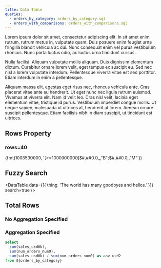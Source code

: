 ```yaml
---
title: Data Table
queries:
  - orders_by_category: orders_by_category.sql
  - orders_with_comparisons: orders_with_comparisons.sql
---
```


Lorem ipsum dolor sit amet, consectetur adipiscing elit. In sit amet enim rutrum, rutrum metus in, vulputate quam. Duis posuere enim feugiat urna fringilla blandit vehicula ac dui. Nunc consequat enim vel purus vestibulum rhoncus. Nunc porta luctus odio, ac luctus urna tincidunt cursus.
<DataTable data={orders_by_category}/>

Nulla facilisi. Aliquam vulputate mollis aliquam. Duis dignissim elementum dictum. Curabitur ornare lorem velit, eget tempus ex suscipit eu. Sed nec nisl a lorem vulputate interdum. Pellentesque viverra vitae est sed porttitor. Etiam interdum in enim a pellentesque.

<DataTable data={orders_with_comparisons} rowNumbers=true search=true rowLines=true/>

Aliquam massa elit, egestas eget risus nec, rhoncus vehicula ante. Cras placerat vitae ante eu hendrerit. Ut eget nunc nec ligula rutrum euismod. Vivamus at viverra elit. Nam id velit leo. Cras nisl velit, lacinia eget elementum vitae, tristique id purus. Vestibulum imperdiet congue mollis. Ut neque sapien, malesuada ut ultrices at, hendrerit at lorem. Aenean ornare suscipit pellentesque. Etiam facilisis nibh in diam suscipit, ut tincidunt est ultrices.

## Rows Property

### rows=40

<DataTable data={orders_by_category} rowNumbers=true>
  <Column id=month />
  <Column id=category />
  <Column id=sales_usd0k contentType=colorscale />
  <Column id=num_orders_num0 contentType=colorscale scaleColor=red />
  <Column id=aov_usd2 contentType=colorscale scaleColor=blue />
</DataTable>

{fmt(1003530000, '[>=1000000000]$#,##0.0,,,"B";$#,##0.0,,"M"')}

## Fuzzy Search

<DataTable data={[{ thing: 'The world has many goodbyes and hellos.' }]} search=true />


## Total Rows

### No Aggregation Specified

<DataTable data={orders_by_category} totalRow=true rowNumbers=true rows=5/>

### Aggregation Specified

```sql orders_all
select 
  sum(sales_usd0k), 
  sum(num_orders_num0),
  sum(sales_usd0k) / sum(num_orders_num0) as aov_usd2
from ${orders_by_category}
```


<DataTable data={orders_by_category} totalRow=true rowNumbers=true rows=5>
  <Column id=month totalAgg="All Months"/>
  <Column id=category totalAgg="All Categories"/>
  <Column id=sales_usd0k contentType=colorscale totalAgg=sum totalFmt='$000.0,,"M"'/>
  <Column id=num_orders_num0 contentType=colorscale scaleColor=red totalAgg=sum totalFmt='num0k'/>
  <Column id=aov_usd2 contentType=colorscale scaleColor=blue totalAgg="{orders_all[0].aov_usd2}" totalFmt="usd2"/>
</DataTable>

